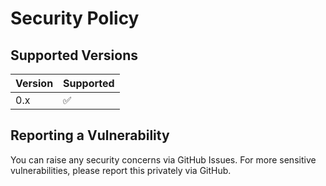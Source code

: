 # Security Policy

## Supported Versions

| Version | Supported          |
| ------- | ------------------ |
| 0.x     | :white_check_mark: |

## Reporting a Vulnerability

You can raise any security concerns via GitHub Issues. For more sensitive vulnerabilities, please report this privately via GitHub.
